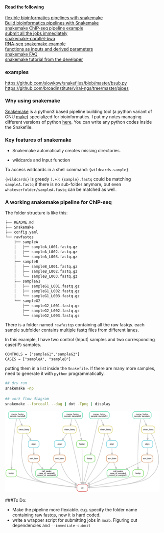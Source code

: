 #### Read the following
[flexible bioinformatics pipelines with snakemake](http://watson.nci.nih.gov/~sdavis/blog/flexible_bioinformatics_pipelines_with_snakemake/)    
[Build bioinformatics pipelines with Snakemake](https://slowkow.com/notes/snakemake-tutorial/)  
[snakemake ChIP-seq pipeline example](https://hpc.nih.gov/apps/snakemake.html)  
[submit all the jobs immediately](https://bitbucket.org/snakemake/snakemake/issues/28/clustering-jobs-with-snakemake)  
[snakemake-parallel-bwa](https://github.com/inodb/snakemake-parallel-bwa)  
[RNA-seq snakemake example](http://www.annotathon.org/courses/ABD/practical/snakemake/snake_intro.html)  
[functions as inputs and derived parameters](https://groups.google.com/forum/#!msg/Snakemake/0tLS6KrXA5E/Oe5umTdluq4J)  
[snakemake FAQ](https://bitbucket.org/snakemake/snakemake/wiki/FAQ)  
[snakemake tutorial from the developer](http://snakemake.bitbucket.org/snakemake-tutorial.htm)  

### examples
https://github.com/slowkow/snakefiles/blob/master/bsub.py  
https://github.com/broadinstitute/viral-ngs/tree/master/pipes

### Why using snakemake
[Snakemake](https://bitbucket.org/snakemake/snakemake/wiki/Home) is a python3 based pipeline building tool (a python variant of GNU [make](https://www.gnu.org/software/make/)) specialized for bioinformatics. I put my notes managing different versions of python [here](https://github.com/crazyhottommy/RNA-seq-analysis/blob/master/use_multiple_version_python.md). You can write any python codes inside the Snakefile.

### Key features of snakemake

* Snakemake automatically creates missing directories.

* wildcards and Input function

To access wildcards in a shell command:  `{wildcards.sample}`

`{wildcards}` is greedy `(.+)`:
`{sample}.fastq` could be matching `sampleA.fastq` if there is no sub-folder anymore, but even `whateverfolder/sampleA.fastq` can be matched as well.

### A working snakemake pipeline for ChIP-seq

The folder structure is like this:

```
├── README.md
├── Snakemake
├── config.yaml
└── rawfastqs
    ├── sampleA
    │   ├── sampleA_L001.fastq.gz
    │   ├── sampleA_L002.fastq.gz
    │   └── sampleA_L003.fastq.gz
    ├── sampleB
    │   ├── sampleB_L001.fastq.gz
    │   ├── sampleB_L002.fastq.gz
    │   └── sampleB_L003.fastq.gz
    ├── sampleG1
    │   ├── sampleG1_L001.fastq.gz
    │   ├── sampleG1_L002.fastq.gz
    │   └── sampleG1_L003.fastq.gz
    └── sampleG2
        ├── sampleG2_L001.fastq.gz
        ├── sampleG2_L002.fastq.gz
        └── sampleG2_L003.fastq.gz

```

There is a folder named `rawfastqs` containing all the raw fastqs. each sample subfolder contains multiple fastq files from different lanes.

In this example, I have two control (Input) samples and two corresponding case(IP) samples.

```
CONTROLS = ["sampleG1","sampleG2"]
CASES = ["sampleA", "sampleB"]
```
putting them in a list inside the `Snakefile`. If there are many more samples,
need to generate it with `python` programmatically.


```bash
## dry run
snakemake -np

## work flow diagram
snakemake --forceall --dag | dot -Tpng | display

```
![](../images/snakemake_flow.png)


###To Do:  

* Make the pipeline more flexiable. e.g. specify the folder name containing raw fastqs, now it is hard coded.
* write a wrapper script for submitting jobs in `moab`. Figuring out dependencies and `--immediate-submit`

